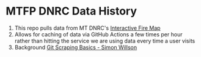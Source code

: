 # MTFP DNRC Data History 

1. This repo pulls data from MT DNRC's [Interactive Fire Map](https://www.arcgis.com/apps/webappviewer/index.html?id=6bea18851bec440d9260cb0d28f53281/)
2. Allows for caching of data via GitHub Actions a few times per hour rather than hitting the service we are using data every time a user visits
3. Background [Git Scraping Basics - Simon Willson](https://simonwillison.net/2020/Oct/9/git-scraping/)

